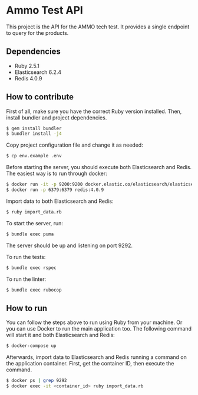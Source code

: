 # Ammo Test API

This project is the API for the AMMO tech test. It provides a single endpoint to query for the products.

## Dependencies

- Ruby 2.5.1
- Elasticsearch 6.2.4
- Redis 4.0.9

## How to contribute

First of all, make sure you have the correct Ruby version installed. Then, install bundler and project dependencies.
```bash
$ gem install bundler
$ bundler install -j4
```

Copy project configuration file and change it as needed:
```bash
$ cp env.example .env
```

Before starting the server, you should execute both Elasticsearch and Redis. The easiest way is to run through docker:
```bash
$ docker run -it -p 9200:9200 docker.elastic.co/elasticsearch/elasticsearch:6.2.4
$ docker run -p 6379:6379 redis:4.0.9
```

Import data to both Elasticsearch and Redis:
```bash
$ ruby import_data.rb
```

To start the server, run:
```bash
$ bundle exec puma
```

The server should be up and listening on port 9292.

To run the tests:
```bash
$ bundle exec rspec
```

To run the linter:
```bash
$ bundle exec rubocop
```

## How to run

You can follow the steps above to run using Ruby from your machine. Or you can use Docker to run the main application too. The following command will start it and both Elasticsearch and Redis:
```bash
$ docker-compose up
```

Afterwards, import data to Elasticsearch and Redis running a command on the application container. First, get the container ID, then execute the command.
```bash
$ docker ps | grep 9292
$ docker exec -it <container_id> ruby import_data.rb
```
